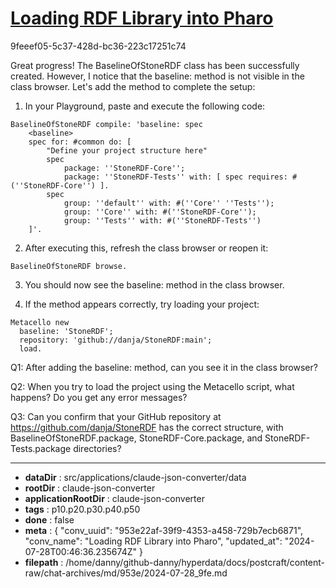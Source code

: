 # [Loading RDF Library into Pharo](https://claude.ai/chat/953e22af-39f9-4353-a458-729b7ecb6871)

9feeef05-5c37-428d-bc36-223c17251c74

 Great progress! The BaselineOfStoneRDF class has been successfully created. However, I notice that the baseline: method is not visible in the class browser. Let's add the method to complete the setup:

1. In your Playground, paste and execute the following code:

```smalltalk
BaselineOfStoneRDF compile: 'baseline: spec
    <baseline>
    spec for: #common do: [
        "Define your project structure here"
        spec 
            package: ''StoneRDF-Core'';
            package: ''StoneRDF-Tests'' with: [ spec requires: #(''StoneRDF-Core'') ].
        spec 
            group: ''default'' with: #(''Core'' ''Tests'');
            group: ''Core'' with: #(''StoneRDF-Core'');
            group: ''Tests'' with: #(''StoneRDF-Tests'')
    ]'.
```

2. After executing this, refresh the class browser or reopen it:

```smalltalk
BaselineOfStoneRDF browse.
```

3. You should now see the baseline: method in the class browser.

4. If the method appears correctly, try loading your project:

```smalltalk
Metacello new
  baseline: 'StoneRDF';
  repository: 'github://danja/StoneRDF:main';
  load.
```

Q1: After adding the baseline: method, can you see it in the class browser?

Q2: When you try to load the project using the Metacello script, what happens? Do you get any error messages?

Q3: Can you confirm that your GitHub repository at https://github.com/danja/StoneRDF has the correct structure, with BaselineOfStoneRDF.package, StoneRDF-Core.package, and StoneRDF-Tests.package directories?

---

* **dataDir** : src/applications/claude-json-converter/data
* **rootDir** : claude-json-converter
* **applicationRootDir** : claude-json-converter
* **tags** : p10.p20.p30.p40.p50
* **done** : false
* **meta** : {
  "conv_uuid": "953e22af-39f9-4353-a458-729b7ecb6871",
  "conv_name": "Loading RDF Library into Pharo",
  "updated_at": "2024-07-28T00:46:36.235674Z"
}
* **filepath** : /home/danny/github-danny/hyperdata/docs/postcraft/content-raw/chat-archives/md/953e/2024-07-28_9fe.md
